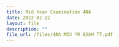 ```yaml
---
title: Mid Year Examination 4NA
date: 2022-02-22
layout: file
description: ""
file_url: /files/4NA MID YR EXAM TT.pdf
---
```


